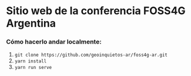 # Sitio web de la conferencia FOSS4G Argentina

### Cómo hacerlo andar localmente:

1. `git clone https://github.com/geoinquietos-ar/foss4g-ar.git`
1. `yarn install`
1. `yarn run serve`
